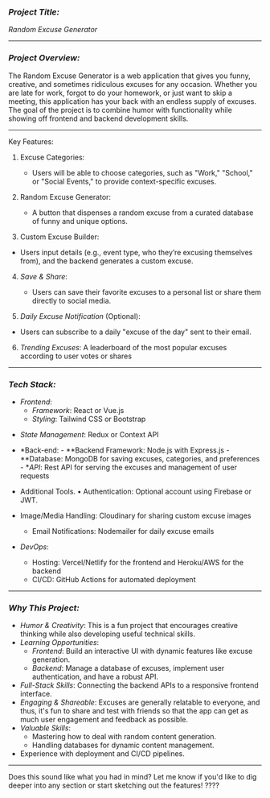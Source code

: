 ### *Project Title:* 
*Random Excuse Generator*

---

### *Project Overview:*
The Random Excuse Generator is a web application that gives you funny, creative, and sometimes ridiculous excuses for any occasion. Whether you are late for work, forgot to do your homework, or just want to skip a meeting, this application has your back with an endless supply of excuses. The goal of the project is to combine humor with functionality while showing off frontend and backend development skills.

---

Key Features: 
1. Excuse Categories: 
    - Users will be able to choose categories, such as "Work," "School," or "Social Events," to provide context-specific excuses. 

2. Random Excuse Generator:
    - A button that dispenses a random excuse from a curated database of funny and unique options.

3. Custom Excuse Builder:
- Users input details (e.g., event type, who they’re excusing themselves from), and the backend generates a custom excuse.  

4. *Save & Share*:  
   - Users can save their favorite excuses to a personal list or share them directly to social media.  

5. *Daily Excuse Notification* (Optional):
- Users can subscribe to a daily "excuse of the day" sent to their email. 

6. *Trending Excuses*: 
   A leaderboard of the most popular excuses according to user votes or shares

---

### *Tech Stack:* 
- *Frontend*: 
  - *Framework*: React or Vue.js 
  - *Styling*: Tailwind CSS or Bootstrap
* *State Management*: Redux or Context API  

* *Back-end:  - **Backend Framework: Node.js with Express.js  - **Database: MongoDB for saving excuses, categories, and preferences  - **API*: Rest API for serving the excuses and management of user requests   
 
*   Additional Tools. 
  • Authentication: Optional account using Firebase or JWT.
- Image/Media Handling: Cloudinary for sharing custom excuse images  
  - Email Notifications: Nodemailer for daily excuse emails  

- *DevOps*:  
  - Hosting: Vercel/Netlify for the frontend and Heroku/AWS for the backend  
  - CI/CD: GitHub Actions for automated deployment  

---

### *Why This Project:*
- *Humor & Creativity*: This is a fun project that encourages creative thinking while also developing useful technical skills. 
- *Learning Opportunities*: 
  - *Frontend*: Build an interactive UI with dynamic features like excuse generation.
  - *Backend*: Manage a database of excuses, implement user authentication, and have a robust API.
- *Full-Stack Skills*: Connecting the backend APIs to a responsive frontend interface. 
- *Engaging & Shareable*: Excuses are generally relatable to everyone, and thus, it's fun to share and test with friends so that the app can get as much user engagement and feedback as possible. 
- *Valuable Skills*: 
  - Mastering how to deal with random content generation. 
  - Handling databases for dynamic content management.
- Experience with deployment and CI/CD pipelines.

---

Does this sound like what you had in mind? Let me know if you'd like to dig deeper into any section or start sketching out the features! ????